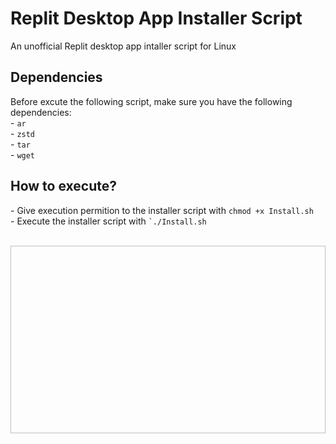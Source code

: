 # Replit Desktop App Installer Script
An unofficial Replit desktop app intaller script for Linux

<h2>Dependencies</h2> 
<span>Before excute the following script, make sure you have the following dependencies: </span><br/>
- <code>ar</code> <br/>
- <code>zstd</code> <br/>
- <code>tar</code> <br/>
- <code>wget</code> <br/>

<h2>How to execute?</h2>
- Give execution permition to the installer script with <code>chmod +x Install.sh</code> <br/>
- Execute the installer script with <code>`./Install.sh</code> <br/>
<br/>

[<img width="600" height="300"/>](https://github.com/JGMelon22/Replit-bash-installer/assets/73988556/ce062c2a-8c0a-47f4-8a94-85e94b4ae5a5)
